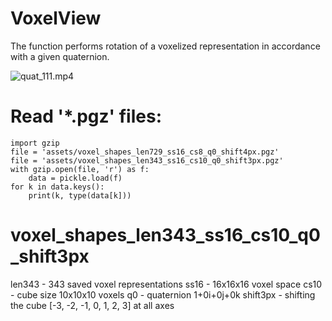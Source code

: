 # VoxelView
The function performs rotation of a voxelized representation in accordance with a given quaternion.

![quat_111.mp4](https://raw.githubusercontent.com/ndrwmlnk/VoxelView/master/assets/quat_111.gif)

# Read '*.pgz' files:

    import gzip
    file = 'assets/voxel_shapes_len729_ss16_cs8_q0_shift4px.pgz'
    file = 'assets/voxel_shapes_len343_ss16_cs10_q0_shift3px.pgz'
    with gzip.open(file, 'r') as f:
        data = pickle.load(f)
    for k in data.keys():
        print(k, type(data[k]))
        

# voxel_shapes_len343_ss16_cs10_q0_shift3px

len343 - 343 saved voxel representations
ss16 - 16x16x16 voxel space
cs10 - cube size 10x10x10 voxels
q0 - quaternion 1+0i+0j+0k
shift3px - shifting the cube [-3, -2, -1, 0, 1, 2, 3] at all axes 
    